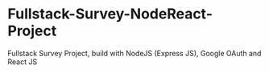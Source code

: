 # Fullstack-Survey-NodeReact-Project
Fullstack Survey Project, build with NodeJS (Express JS), Google OAuth and React JS 
